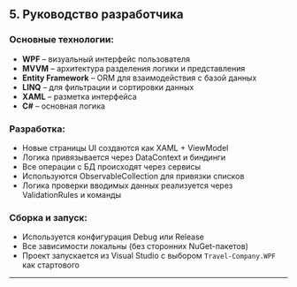 
## 5. Руководство разработчика

### Основные технологии:
- **WPF** – визуальный интерфейс пользователя
- **MVVM** – архитектура разделения логики и представления
- **Entity Framework** – ORM для взаимодействия с базой данных
- **LINQ** – для фильтрации и сортировки данных
- **XAML** – разметка интерфейса
- **C#** – основная логика

### Разработка:
- Новые страницы UI создаются как XAML + ViewModel
- Логика привязывается через DataContext и биндинги
- Все операции с БД происходят через сервисы
- Используются ObservableCollection для привязки списков
- Логика проверки вводимых данных реализуется через ValidationRules и команды

### Сборка и запуск:
- Используется конфигурация Debug или Release
- Все зависимости локальны (без сторонних NuGet-пакетов)
- Проект запускается из Visual Studio с выбором `Travel-Company.WPF` как стартового

---
